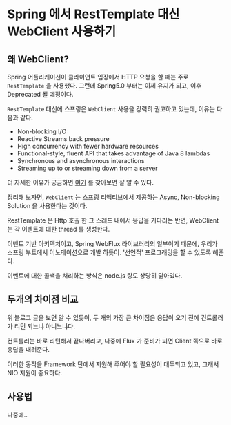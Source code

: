 # Spring 에서 RestTemplate 대신 WebClient 사용하기

## 왜 WebClient?

Spring 어플리케이션이 클라이언트 입장에서 HTTP 요청을 할 때는 주로 `RestTemplate` 을 사용했다.
그런데 Spring5.0 부터는 이제 유지가 되고, 이후 Deprecated 될 예정이다.

`RestTemplate` 대신에 스프링은 `WebClient` 사용을 강력히 권고하고 있는데, 이유는 다음과 같다.

- Non-blocking I/O
- Reactive Streams back pressure
- High concurrency with fewer hardware resources
- Functional-style, fluent API that takes advantage of Java 8 lambdas
- Synchronous and asynchronous interactions
- Streaming up to or streaming down from a server

더 자세한 이유가 궁금하면 [여기](https://www.baeldung.com/spring-webclient-resttemplate) 를 찾아보면 잘 알 수 있다.

정리해 보자면, `WebClient` 는 스프링 리액티브에서 제공하는 Async, Non-blocking Solution 을 사용한다는 것이다.

RestTemplate 은 Http 호출 한 그 스레드 내에서 응답을 기다리는 반면, WebClient 는 각 이벤트에 대한 thread 를 생성한다.

이벤트 기반 아키텍처이고, Spring WebFlux 라이브러리의 일부이기 때문에, 우리가 스프링 부트에서 어노테이션으로 개발 하듯이. '선언적' 프로그래밍을 할 수 있도록 해준다.

이벤트에 대한 콜백을 처리하는 방식은 node.js 랑도 상당히 닮아있다.


## 두개의 차이점 비교

위 블로그 글을 보면 알 수 있듯이, 두 개의 가장 큰 차이점은 응답이 오기 전에 컨트롤러가 리턴 되느냐 아니느냐다.

컨트롤러는 바로 리턴해서 끝나버리고, 나중에 Flux 가 준비가 되면 Client 쪽으로 바로 응답을 내려준다.

이러한 동작을 Framework 단에서 지원해 주어야 할 필요성이 대두되고 있고, 그래서 NIO 지원이 중요하다.

## 사용법

나중에..
